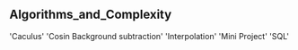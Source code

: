 ## Algorithms_and_Complexity

'Caculus'
'Cosin Background subtraction'
'Interpolation'
'Mini Project'
'SQL'